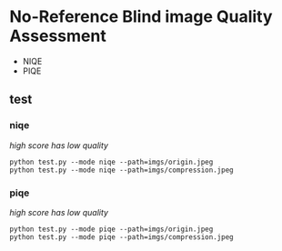 # No-Reference Blind image Quality Assessment



- NIQE
- PIQE


## test



### niqe
*high score has low quality*
```
python test.py --mode niqe --path=imgs/origin.jpeg
python test.py --mode niqe --path=imgs/compression.jpeg
```
### piqe
*high score has low quality*
```
python test.py --mode piqe --path=imgs/origin.jpeg
python test.py --mode piqe --path=imgs/compression.jpeg
```
  





